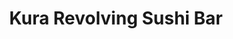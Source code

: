 ---
layout: place
title: "Kura Revolving Sushi Bar"
permalink: /new-york/carle-place/kura-revolving-sushi-bar.html
stateAbbr: NY
stateName: New York
cityName: Carle Place
seo:
  name: "Kura Revolving Sushi Bar"
  type: Restaurant
  links: null
description: "Kura Revolving Sushi Bar serves delicious sushi in Carle Place, New York. Try fresh Japanese dishes for a great dining experience. "
place_id: ChIJ_WtkxRuHwokRckMLJfWUP4k
photos:
  - name: >-
      places/ChIJ_WtkxRuHwokRckMLJfWUP4k/photos/AeeoHcI8QD63kcc6lRAfAfrlCjVFFt3h_stGZG3SSuDpr-kSnQEP-K1qW202EkB5t7kj-QdSO7DhuH3qCtAGJlsuvm-Lxk-hOFwedrFgWJCVf4-j7O5gwZqxh_ELpQmR_MQlyqFYprXqXw_M-MMUGDY_YQKFfRdNBA_GT4frMZcKp8hmGH31HBW8IQtWJVdZpMPT16i2ifHzzV1qdR6x3r5TsV2e9ZQnhyM4JLnk75XFv_-LfNdNrHKiiiWIn9j18qtjMboUenyZZXuuFq5YB9pXM6SDdF50FjQM_XblCgQWNq8Dawu6vPy_ggW8Vx4et8_BcPfdIJxPCjvN1iGlMaLYhylVP3hRrcnseHs0RcNerdYcTJ7SOym3EmuJsNQvp4OuIr-MQxvjp42W4HWuI88IBtEDKo5RQKce2vlEkqyeinXQqA
    widthPx: 3024
    heightPx: 4032
    authorAttributions:
      - displayName: Suni Thomas
        uri: https://maps.google.com/maps/contrib/113463662389732147834
        photoUri: >-
          https://lh3.googleusercontent.com/a-/ALV-UjWnR1tPCxHhdTxh5-fLtAc2cWTrG0RC1Yct6Fp-KQ-TynBPiY27BQ=s100-p-k-no-mo
    flagContentUri: >-
      https://www.google.com/local/imagery/report/?cb_client=maps_api_places.places_api&image_key=!1e10!2sCIHM0ogKEICAgMDIy5r_dQ&hl=en-US
    googleMapsUri: >-
      https://www.google.com/maps/place//data=!3m4!1e2!3m2!1sCIHM0ogKEICAgMDIy5r_dQ!2e10!4m2!3m1!1s0x89c2871bc5646bfd:0x893f94f5250b4372
  - name: >-
      places/ChIJ_WtkxRuHwokRckMLJfWUP4k/photos/AeeoHcIX6jtKTr7rj9fS3punWm4UrWM_3QPh0foaHhk1LNwXpLG9iuklKU9sSYQ99yWhx5-6yYwJo4pMKvkY_DCBjVdanLW05gUnF2SO4DhcYhcJ__cdgkmQnQcQ_Fy1zwzfuFwxx9v2v7KetFv2jYE-3Ipq8HM3RzYs4LMxCBEJljbBGAcJmUUVet4bHup4-HGuMxYmio_xV1-5deJX3S_T1qDIwFuoFYycm_OFtMiuyM0n84uYIcUfuKul5o2egA6_PYwewHoJjQF1L8ioUNCqYjQ48tgi--REJXkHSHFqZC8DAw
    widthPx: 2119
    heightPx: 1192
    authorAttributions:
      - displayName: Kura Revolving Sushi Bar
        uri: https://maps.google.com/maps/contrib/110758720091708153948
        photoUri: >-
          https://lh3.googleusercontent.com/a-/ALV-UjUubqXxHy-id5d04kRVi9AyrtwCKaIJB-9N-TkpWhW8igK1Vgg=s100-p-k-no-mo
    flagContentUri: >-
      https://www.google.com/local/imagery/report/?cb_client=maps_api_places.places_api&image_key=!1e10!2sAF1QipMM7s4D8FMs4-gerMKq-DabCPXePfguX56T7QjA&hl=en-US
    googleMapsUri: >-
      https://www.google.com/maps/place//data=!3m4!1e2!3m2!1sAF1QipMM7s4D8FMs4-gerMKq-DabCPXePfguX56T7QjA!2e10!4m2!3m1!1s0x89c2871bc5646bfd:0x893f94f5250b4372
  - name: >-
      places/ChIJ_WtkxRuHwokRckMLJfWUP4k/photos/AeeoHcIHzGM34D3dZn1B9l1OEb-oW_sd9huemBu8-0XOzUtcoOyhxE2RTRledI4tkP0ZD4FIH3AQvKrxstwNJYLO0s6lWwiZEnXjJ6OBFEKRs1KWW83mmVdPLf4QKmq4ftPRlW6Z6Wt2mdNFATgr4L1zpt6wnt9MwZu4trsxL28TOH7uYjy14SE2Vb0h5l77G5dVkTCrirPse6kRNXEL66xUesngXU0Yp6BL1xzlLzlRMBmUTBXQ1pLCWqouhOWaB7qnmZJslS7bsMncFJPOuWskmI077KwlbLi2-Volk6kWLnbMeSV_Sm5oQ6_G3dwCL046FGpLBYIEqBVXnsrFsUMGdhpIuGmEKo-Cvlv2mwUH8d8Kz-nlxPx8vuKc3EmVA7cuEgvgeNqlKJwF_Hefiu2PLRjCEpF8eDAy-2iuKywlg1_Lp2RncLFVjKp3caMk2CVw
    widthPx: 4000
    heightPx: 3000
    authorAttributions:
      - displayName: Emily Fairchild
        uri: https://maps.google.com/maps/contrib/118348588012160914097
        photoUri: >-
          https://lh3.googleusercontent.com/a/ACg8ocIDjfQfMYU_1uuGUD52qO7cTzAPopAmJ_3zBsms-9YqGJ0kPA=s100-p-k-no-mo
    flagContentUri: >-
      https://www.google.com/local/imagery/report/?cb_client=maps_api_places.places_api&image_key=!1e10!2sCIABIhADycKzcQltgGfpWVcADBvb&hl=en-US
    googleMapsUri: >-
      https://www.google.com/maps/place//data=!3m4!1e2!3m2!1sCIABIhADycKzcQltgGfpWVcADBvb!2e10!4m2!3m1!1s0x89c2871bc5646bfd:0x893f94f5250b4372
  - name: >-
      places/ChIJ_WtkxRuHwokRckMLJfWUP4k/photos/AeeoHcIm2xwbjj5XAgRyztw-4oLWPzJ-FtDzSSODlcS96GU2Gt8Z9Ors7b_vapmjZXiK2eBDjNfVHHlRJ1Ncgf0eOPpUd0gBW9vauFsXb2hqqpZtDavBVdPjTEL9Q80bPqGMy-i-4jVi8J2WZfaug_hWVMg9hC_3M3btJnNht6KoNo2YI2Di4BbJ9MTsvnSxJvYaVY_EZaHu-Au_KsKkAMoGqX-gz0CRdL01tJ5xixZlsh4pissJMYjnfaTFncCau1j6Ccl6H1R6gm5Wt7FixINeyhWyCqopg_BarDnzA7g6JQ3L8A
    widthPx: 2000
    heightPx: 1335
    authorAttributions:
      - displayName: Kura Revolving Sushi Bar
        uri: https://maps.google.com/maps/contrib/110758720091708153948
        photoUri: >-
          https://lh3.googleusercontent.com/a-/ALV-UjUubqXxHy-id5d04kRVi9AyrtwCKaIJB-9N-TkpWhW8igK1Vgg=s100-p-k-no-mo
    flagContentUri: >-
      https://www.google.com/local/imagery/report/?cb_client=maps_api_places.places_api&image_key=!1e10!2sAF1QipMH8mHCFy87cMbRk9D_UHvpqDpIxBb_8qz19SyO&hl=en-US
    googleMapsUri: >-
      https://www.google.com/maps/place//data=!3m4!1e2!3m2!1sAF1QipMH8mHCFy87cMbRk9D_UHvpqDpIxBb_8qz19SyO!2e10!4m2!3m1!1s0x89c2871bc5646bfd:0x893f94f5250b4372
  - name: >-
      places/ChIJ_WtkxRuHwokRckMLJfWUP4k/photos/AeeoHcI51F558CgqEfr_g5dVtjmqoFSD1NAEWN0E8bKaioKJeuWjxkNyVAxL_Ze7SWVxAfLDtuVRZ-GdbsXX6HV-0NRYbKtBXL6dpxdK4paMWFnq2ayiHj1VkSRt1D6E_sfHXb8G7G_JGcI9845sQsXMBfoz_pYROCaWm2d3SHtoX0N_vcHXxUjjNplqPwu_Epba1KsMZySXZj6YUIHgs5zOMy1DkEFozqlmTIda5eo3Ojg4VwOgXn8ku4WS2CvBWzycJ5tW7BbnTbnb6xTRFtKCxY3bvEcDxgCCjSWlgnuGncV6E--NIe9wzcQFxbViJiVPL2aKcDhqn_MVwa2X8-ac_tr6bsAIxg_fIl-R5nIsXZ-9ZOnjM-2jj3GUJxF8BKBAj7TbVz_z9geN7-Y9nbcDl-JQeZ0zEqPwwC4FfF3Xc-NSgQU
    widthPx: 4032
    heightPx: 2268
    authorAttributions:
      - displayName: Jesse Yuan
        uri: https://maps.google.com/maps/contrib/107151196602471892701
        photoUri: >-
          https://lh3.googleusercontent.com/a-/ALV-UjUaGciavbxCPFvSAYJKtogLkQy9e2JEoLBDpe7MHoWkeQAHefzS=s100-p-k-no-mo
    flagContentUri: >-
      https://www.google.com/local/imagery/report/?cb_client=maps_api_places.places_api&image_key=!1e10!2sCIHM0ogKEICAgMDIt46AjgE&hl=en-US
    googleMapsUri: >-
      https://www.google.com/maps/place//data=!3m4!1e2!3m2!1sCIHM0ogKEICAgMDIt46AjgE!2e10!4m2!3m1!1s0x89c2871bc5646bfd:0x893f94f5250b4372
  - name: >-
      places/ChIJ_WtkxRuHwokRckMLJfWUP4k/photos/AeeoHcJ2DgRTxveb7NN9lAT1XNOpon7lgCzq9zNuUIsZCyDgZ_Gsy5ZM4ja7sUjBwoogoPqvBOnJlH6XdUubj2ar7RLINBut7sE9MNosf8vPlm78CsCmn5cx-eKjecU8Pr-83OtHxorzMkePjhLyKIdtLoYDpf7KGnLTyhwvv69Gu_ZYGnx8qduHHAf0oOmYXFi8LHDfpFYLMNGrRNeuqWvKCaYx8mrkcY0yrjHyGjZRbU76bnFnaT-BMwRjW6pnlDvci4wAv97QeXl_YS4ZEB1YeCXvXnsakz_RaINXdATobqMJbvQWOoSG8KwuwIY-GejSA5ATGCOHnarmfaxLW10sYhBNUfDUQhViLNgRIUHKUKhE5vvWvPJlmGsqrC38SgtjfpPSxuO2y_Zk-Ypm04ImHZPGetT9_4gnMtX20wT57_g
    widthPx: 4800
    heightPx: 3600
    authorAttributions:
      - displayName: Joseph Ng
        uri: https://maps.google.com/maps/contrib/117961308397149245568
        photoUri: >-
          https://lh3.googleusercontent.com/a-/ALV-UjXqaVS23ykwIjt2TyLnG6ndFqMufyEXYLND4Ydd1SxlnqBDKKRz=s100-p-k-no-mo
    flagContentUri: >-
      https://www.google.com/local/imagery/report/?cb_client=maps_api_places.places_api&image_key=!1e10!2sCIHM0ogKEICAgICvrICZFw&hl=en-US
    googleMapsUri: >-
      https://www.google.com/maps/place//data=!3m4!1e2!3m2!1sCIHM0ogKEICAgICvrICZFw!2e10!4m2!3m1!1s0x89c2871bc5646bfd:0x893f94f5250b4372
  - name: >-
      places/ChIJ_WtkxRuHwokRckMLJfWUP4k/photos/AeeoHcIBnaW-KaqL1Ag5mJzE-BBDILwViLBwdz73O5QQ98-eTZUMGAee9xsxSC7T2tewi8I4cWpnhUMqprcPKCpindvDozhIMhn2DZkmMG23LhW3I7ZSs0K_U2DDAvgQeA-iJv2glSsGqWjhx6CFmnfvpgIAI7h-x04LG_gAxH1aMGvcL90sOIBz4C-wYzWFHPUQErqB7DmIItLsaESb7r2FVNw9r1XlXKrfVVeU6yxu1euYHn9HIM9ni4lfyBpE12MWiE9L7lXYpP3gK1BmYDX0bmPlr-EjshsAHcQS2K8lG-tiraxf3O1VpUjjySAL9Oa_ghMxXdHlSpg0_zG9WPjfqLpXpKuOdO-TVEg_JzAfkMwYw5Vcp5ha9iunYw72dEjMER7wGysBAtQbs44a5VjmEcvyMsPKsSHcQtumt0BkYgORLn6-
    widthPx: 4000
    heightPx: 2256
    authorAttributions:
      - displayName: Javi Santos
        uri: https://maps.google.com/maps/contrib/103183720313645138776
        photoUri: >-
          https://lh3.googleusercontent.com/a/ACg8ocIj-s77VT4ofbBdDtC5O57_piCLtnJIBvCesaMFF4Xh20VtPQ=s100-p-k-no-mo
    flagContentUri: >-
      https://www.google.com/local/imagery/report/?cb_client=maps_api_places.places_api&image_key=!1e10!2sCIHM0ogKEICAgIC71ufg9AE&hl=en-US
    googleMapsUri: >-
      https://www.google.com/maps/place//data=!3m4!1e2!3m2!1sCIHM0ogKEICAgIC71ufg9AE!2e10!4m2!3m1!1s0x89c2871bc5646bfd:0x893f94f5250b4372
  - name: >-
      places/ChIJ_WtkxRuHwokRckMLJfWUP4k/photos/AeeoHcK2-7cscvwmaRKG5Z9BmXeKpDOcj40q4lAt6f2fttsLQx1TWCGk9Qs_Zi97kUhudA-cST6slzgGcos5HicjD3rw9USvd3vUNaDI4eybqv1L7eFBO4DQsxHQZAaprnTYVxsL-SxzxnwM_dxxR-CJhLOk-6rpL4u-NniD8GeesPtJCsd5wrNrlF0ef6UG2SjGzOhU0ogkg38HXpUAZ1-wSy5XCPAqyxBpw9NRjwm9ER33kEkFv48rDOij-VyNba6kCKzoBEFVLpEI8MEVCQomoezCkupZYa6o9hlO95b8Rf1E8Dj2e8c0iJHjxT5rq5lAHawavUPRIPqPCfdG9bIxEHM2Bjec8BmrvYPElgbA68MCtyW5HP1A7vbDc4FYGgcfBciz2bkkP7Zn1vDrvEjL-2jtfOYhOoVhd4vjupQrkUFja_vJ
    widthPx: 3072
    heightPx: 4080
    authorAttributions:
      - displayName: Kirsi Lynn
        uri: https://maps.google.com/maps/contrib/116518132172855905690
        photoUri: >-
          https://lh3.googleusercontent.com/a-/ALV-UjVGC5TNPb7vbOzcmjwkLqAqdpkIBUGcf8LwEJuY1xgqPIpiK-CFtA=s100-p-k-no-mo
    flagContentUri: >-
      https://www.google.com/local/imagery/report/?cb_client=maps_api_places.places_api&image_key=!1e10!2sCIHM0ogKEICAgICTk7KL4QE&hl=en-US
    googleMapsUri: >-
      https://www.google.com/maps/place//data=!3m4!1e2!3m2!1sCIHM0ogKEICAgICTk7KL4QE!2e10!4m2!3m1!1s0x89c2871bc5646bfd:0x893f94f5250b4372
  - name: >-
      places/ChIJ_WtkxRuHwokRckMLJfWUP4k/photos/AeeoHcI9Req3OvCmjwsXqsuoRabYTEpEWZUNVk2ENFZQxuOL_iDi8JmC62bptsNEpf44Imlx5Q6qGJVUUBRoiW9tDNe4Iu1VOIwdS_00dGaq1TtSLhSz-lWJwQTZTwGU08MrwnKvJtApt22PgFdbO7M66HFwWAgRhlRm4lx3Jaxq9bx8qCZZ7Q7WFeHS2DgdaMB9kAV72APtQA69FFNVZlztOSaAHWHuGqd0Lfz3ph-0Sc_zSCOH7RXWtIkksz622EEB_Ajp_nhF9MBXd1UIQoLdrrdbnbnkpqVsAACrZlzdv8BNUZvpXNxc2qj8tIWTD5UjFg-DOjgSdP9xCPZvvzw7R3AaVIT8jrUehXtYYfWjw22JZ2_eh2feXbaCq7UnQrQ5WL9unsGmpALEfuNI5G4jsAFQM0NGf9rDexfeIb15ASM
    widthPx: 4032
    heightPx: 3024
    authorAttributions:
      - displayName: Jiyeon Portnoy
        uri: https://maps.google.com/maps/contrib/111905129960392442200
        photoUri: >-
          https://lh3.googleusercontent.com/a-/ALV-UjWSPWX5p4EBC_X3E4R_huDOOXCPCpUQmHacIMR4zBJPhPPQG4SN=s100-p-k-no-mo
    flagContentUri: >-
      https://www.google.com/local/imagery/report/?cb_client=maps_api_places.places_api&image_key=!1e10!2sCIHM0ogKEICAgICH_enuOg&hl=en-US
    googleMapsUri: >-
      https://www.google.com/maps/place//data=!3m4!1e2!3m2!1sCIHM0ogKEICAgICH_enuOg!2e10!4m2!3m1!1s0x89c2871bc5646bfd:0x893f94f5250b4372
  - name: >-
      places/ChIJ_WtkxRuHwokRckMLJfWUP4k/photos/AeeoHcKCTstXVjDLgEBxtKV-GIdAy1fLc_IZpVxupMhGjM1pgN-UF-9vKVCoF6RKuP7uM7X-RSp_HAelfrGQbkUlOpq5XqVUsNQMYKDdE8Paf0cAUws53UJUc1oRsicqsHv_AZhB3MV7zyENdZL_HnLjnI6M2p0UetSACfsJNtsfGKVPTsHSuYB_n9wCOcYxvnxzb_wMugUwjKNVlAb3QP5wS1ryE1Bdp9vUPAW5nfBcxiROt__Lre2JaoPUagdElv8sHm1TcNId1QTiw6GFsZ-DIJWeUoNSARdayX-b_XReQHvcJeugLQXv_L5fzGCj6LRYWRJU5vNRkfLKhBax2iVL0hfeZCEs5OXKuNtQLht7nGFDp5kIEO-HIUQTg8Zknvrl2f2NYukT7UeUfkzg7-cHHfv46P6FJwNt92zHkyVxWvbywg
    widthPx: 4080
    heightPx: 3072
    authorAttributions:
      - displayName: Jonathan Lynn
        uri: https://maps.google.com/maps/contrib/112383319487100912334
        photoUri: >-
          https://lh3.googleusercontent.com/a-/ALV-UjUMUPOH9nAB5-dLrIolR42NWsLJPnfMSZLLWyQBUFT-uLaheYYR=s100-p-k-no-mo
    flagContentUri: >-
      https://www.google.com/local/imagery/report/?cb_client=maps_api_places.places_api&image_key=!1e10!2sCIHM0ogKEICAgICtnKXyKw&hl=en-US
    googleMapsUri: >-
      https://www.google.com/maps/place//data=!3m4!1e2!3m2!1sCIHM0ogKEICAgICtnKXyKw!2e10!4m2!3m1!1s0x89c2871bc5646bfd:0x893f94f5250b4372
address: 47 Old Country Rd, Carle Place, NY 11514, USA
street: 47 Old Country Rd
city: Carle Place
state: NY
zip: '11514'
country: USA
neighborhood: null
latitude: '40.743064'
longitude: '-73.620227'
accessibility_options:
  wheelchairAccessibleParking: true
  wheelchairAccessibleEntrance: true
  wheelchairAccessibleRestroom: true
  wheelchairAccessibleSeating: true
business_status: OPERATIONAL
name: Kura Revolving Sushi Bar
google_maps_links:
  directionsUri: >-
    https://www.google.com/maps/dir//''/data=!4m7!4m6!1m1!4e2!1m2!1m1!1s0x89c2871bc5646bfd:0x893f94f5250b4372!3e0
  placeUri: https://maps.google.com/?cid=9889787087338292082
  writeAReviewUri: >-
    https://www.google.com/maps/place//data=!4m3!3m2!1s0x89c2871bc5646bfd:0x893f94f5250b4372!12e1
  reviewsUri: >-
    https://www.google.com/maps/place//data=!4m4!3m3!1s0x89c2871bc5646bfd:0x893f94f5250b4372!9m1!1b1
  photosUri: >-
    https://www.google.com/maps/place//data=!4m3!3m2!1s0x89c2871bc5646bfd:0x893f94f5250b4372!10e5
primary_type: Sushi Restaurant
opening_hours:
  regular: null
  current: null
secondary_opening_hours:
  regular:
    weekdayDescriptions: null
    type: null
  current:
    weekdayDescriptions: null
    type: null
phone: null
price_level: null
price_range: null
rating: null
rating_count: 0
website: null
reviews: null
parking_options: null
payment_options: null
allow_dogs: null
curbside_pickup: null
delivery: null
dine_in: null
good_for_children: null
good_for_groups: null
good_for_sports: null
live_music: null
menu_for_children: null
outdoor_seating: null
reservable: null
restroom: null
serves_beer: null
serves_breakfast: null
serves_brunch: null
serves_cocktails: null
serves_coffee: null
serves_dinner: null
serves_dessert: null
serves_lunch: null
serves_vegetarian_food: null
serves_wine: null
takeout: null
summary: null

---